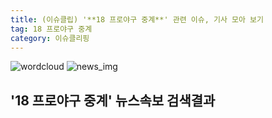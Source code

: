 ```yaml
---
title: (이슈클립) '**18 프로야구 중계**' 관련 이슈, 기사 모아 보기
tag: 18 프로야구 중계
category: 이슈클리핑
---
```

![wordcloud](https://s3.ap-northeast-2.amazonaws.com/lyrics101-wordcloud/2018-09-27-1538042570.png)
![news_img](https://user-images.githubusercontent.com/42597476/44507050-1206f400-a6e4-11e8-8d98-7ffbfebb353f.png)
## **'**18 프로야구 중계**'** 뉴스속보 검색결과

